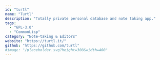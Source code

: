 ```yaml
---
id: "turtl"
name: "Turtl"
description: "Totally private personal database and note taking app."
tags:
  - "GPL-3.0"
  - "CommonLisp"
category: "Note-taking & Editors"
website: "https://turtl.it/"
github: "https://github.com/turtl"
#image: "/placeholder.svg?height=300&width=400"
---
```


